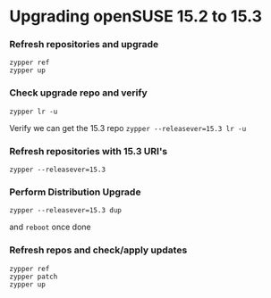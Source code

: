# Upgrading openSUSE 15.2 to 15.3

### Refresh repositories and upgrade
`zypper ref`\
`zypper up`

### Check upgrade repo and verify
`zypper lr -u`

Verify we can get the 15.3 repo
`zypper --releasever=15.3 lr -u`

### Refresh repositories with 15.3 URI's
`zypper --releasever=15.3`

### Perform Distribution Upgrade
`zypper --releasever=15.3 dup`

and `reboot` once done

### Refresh repos and check/apply updates
`zypper ref`\
`zypper patch`\
`zypper up`
